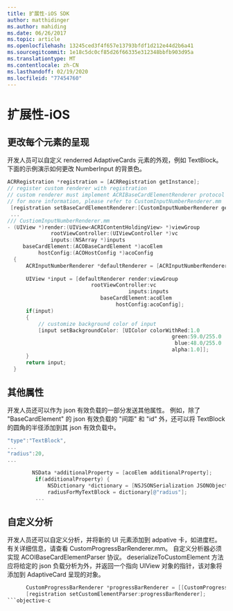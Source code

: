 ```yaml
---
title: 扩展性-iOS SDK
author: matthidinger
ms.author: mahiding
ms.date: 06/26/2017
ms.topic: article
ms.openlocfilehash: 13245ced3f4f657e13793bfdf1d212e44d2b6a41
ms.sourcegitcommit: 1e18c5dc0cf85d26f66335e312348bbfb903d95a
ms.translationtype: MT
ms.contentlocale: zh-CN
ms.lasthandoff: 02/19/2020
ms.locfileid: "77454760"
---
```

# <a name="extensibility---ios"></a>扩展性-iOS

## <a name="changing-per-element-rendering"></a>更改每个元素的呈现

开发人员可以自定义 renderred AdaptiveCards 元素的外观，例如 TextBlock。
下面的示例演示如何更改 NumberInput 的背景色。

```objective-c
ACRRegistration *registration = [ACRRegistration getInstance];
// register custom renderer with registration
// custom renderer must implement ACRIBaseCardElementRenderer protocol
// for more information, please refer to CustomInputNumberRenderer.mm
 [registration setBaseCardElementRenderer:[CustomInputNumberRenderer getInstance] cardElementType:ACRNumberInput];
 ...
/// CustiomInputNumberRenderer.mm
- (UIView *)render:(UIView<ACRIContentHoldingView> *)viewGroup
              rootViewController:(UIViewController *)vc
              inputs:(NSArray *)inputs
     baseCardElement:(ACOBaseCardElement *)acoElem
          hostConfig:(ACOHostConfig *)acoConfig
  {
      ACRInputNumberRenderer *defaultRenderer = [ACRInputNumberRenderer getInstance];
 
      UIView *input = [defaultRenderer render:viewGroup
                           rootViewController:vc
                                       inputs:inputs
                              baseCardElement:acoElem
                                   hostConfig:acoConfig];
      if(input)
      {   
          // customize background color of input
          [input setBackgroundColor: [UIColor colorWithRed:1.0
                                                     green:59.0/255.0
                                                      blue:48.0/255.0
                                                     alpha:1.0]];
      }
      return input;
  }
  ```

 ## <a name="additional-property"></a>其他属性

 开发人员还可以作为 json 有效负载的一部分发送其他属性。
例如，除了 "BaseCardElement" 的 json 有效负载的 "间距" 和 "id" 外，还可以将 TextBlock 的圆角的半径添加到其 json 有效负载中。

 ```objective-c
 "type":"TextBlock",
 ...
 "radius":20,
 ...
 ```

 ```objective-c
         NSData *additionalProperty = [acoElem additionalProperty];
          if(additionalProperty) {
              NSDictionary *dictionary = [NSJSONSerialization JSONObjectWithData:additionalProperty options:NSJSONReadingMutableLeaves error:nil];
              radiusForMyTextBlock = dictionary[@"radius"];
          ...
```
 ## <a name="custom-parsing"></a>自定义分析

开发人员还可以自定义分析，并将新的 UI 元素添加到 adpative 卡，如进度栏。 有关详细信息，请查看 CustomProgressBarRenderer.mm。
自定义分析器必须实现 ACOIBaseCardElementParser 协议。 deserializeToCustomElement 方法应将给定的 json 负载分析为外，并返回一个指向 UIView 对象的指针，该对象将添加到 AdaptiveCard 呈现的对象。

```objective-c
      CustomProgressBarRenderer *progressBarRenderer = [[CustomProgressBarRenderer alloc] init];
      [registration setCustomElementParser:progressBarRenderer];
```objective-c